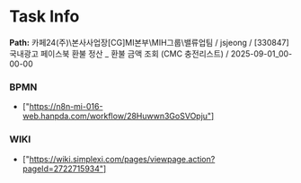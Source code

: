 # Task Info

**Path:** 카페24(주)\본사사업장\[CG]MI본부\MIH그룹\밸류업팀 / jsjeong / [330847] 국내광고 페이스북 환불 정산 _ 환불 금액 조회 (CMC 충전리스트) / 2025-09-01_00-00-00

### BPMN
- ["https://n8n-mi-016-web.hanpda.com/workflow/28Huwwn3GoSVOpju"]

### WIKI
- ["https://wiki.simplexi.com/pages/viewpage.action?pageId=2722715934"]

